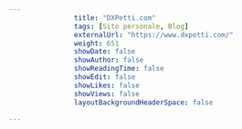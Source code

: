 ```yaml
---
                title: "DXPetti.com"
                tags: [Sito personale, Blog]
                externalUrl: "https://www.dxpetti.com/"
                weight: 651
                showDate: false
                showAuthor: false
                showReadingTime: false
                showEdit: false
                showLikes: false
                showViews: false
                layoutBackgroundHeaderSpace: false
                
---
```


